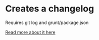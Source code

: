 # Creates a changelog

Requires git log and grunt/package.json

[Read more about it here](https://www.maurice-renck.de/en/blog/create-changelog-automatically/)